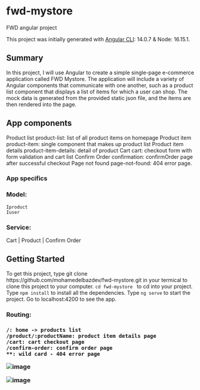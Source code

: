 # fwd-mystore
FWD angular project

This project was initially generated with <a href="https://angular.io/cli">Angular CLI</a>: 14.0.7 & Node: 16.15.1.

<h2>Summary</h2>

   <p> In this project, I will use Angular to create a simple single-page e-commerce application called FWD Mystore. The application will include a variety of   Angular components that communicate with one another, such as a product list component that displays a list of items for which a user can shop. The mock data is generated from the provided static json file, and the items are then rendered into the page.</p>
    

<h2>App components</h2>

   <p> Product list product-list: list of all product items on homepage Product item product-item: single component that makes up product list Product item details product-item-details: detail of product Cart cart: checkout form with form validation and cart list Confirm Order confirmation: confirmOrder page after successful checkout Page not found page-not-found: 404 error page. </p>


<h3>App specifics</h3>
<h3>Model:</h3>

    Iproduct
    Iuser

<h3>Service:</h3>

   Cart | 
   Product | 
   Confirm Order
 
 
 <h2>Getting Started</h2>
<p>
     To get this project, type git clone https://github.com/mohamedelbazdev/fwd-mystore.git in your termical to clone this project to your computer.
    <code>cd fwd-mystore </code> to cd into your project.
    Type <code>npm install</code> to install all the dependencies.
     Type <code>ng serve</code> to start the project.
     Go to localhost:4200 to see the app.
</p>
 <h3>Routing:<h3>

    /: home -> products list
    /product/:productName: product item details page
    /cart: cart checkout page
    /confirm-order: confirm order page
    **: wild card - 404 error page


    
![image](https://user-images.githubusercontent.com/68769906/199476810-a495bc2b-70ac-46d6-9bb6-57b819d51a1f.png)
  
  ![image](https://user-images.githubusercontent.com/68769906/199477043-0d4bb9b0-4699-4488-af02-267beb0a0dc1.png)


